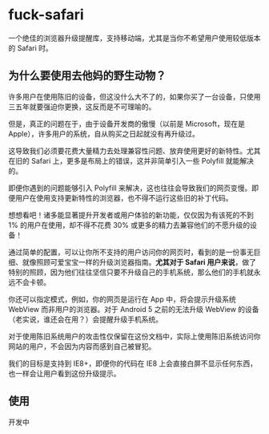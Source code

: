 # fuck-safari

一个绝佳的浏览器升级提醒库，支持移动端，尤其是当你不希望用户使用较低版本的 Safari 时。

## 为什么要使用去他妈的野生动物？

许多用户在使用陈旧的设备，但这没什么大不了的，如果你买了一台设备，只使用三五年就要强迫你更换，这反而是不可理喻的。

但是，真正的问题在于，由于设备开发商的傲慢（以前是 Microsoft，现在是 Apple），许多用户的系统，自从购买之日起就没有再升级过。

这导致我们必须要花费大量精力去处理兼容性问题、放弃使用更好的新特性。尤其在旧的 Safari 上，更多是布局上的错误，这并非简单引入一些 Polyfill 就能解决的。

即便你遇到的问题能够引入 Polyfill 来解决，这也往往会导致我们的网页变慢。即便用户在使用支持更新特性的浏览器，也不得不运行这些旧的补丁代码。

想想看吧！诸多能显著提升开发者或用户体验的新功能，仅仅因为有该死的不到 1% 的用户在使用，却不得不花费 30% 或更多的精力去兼容他们的不愿升级的设备！

通过简单的配置，可以让你所不支持的用户访问你的网页时，看到的是一份事无巨细、就像照顾可爱宝宝一样的升级浏览器指南。**尤其对于 Safari 用户来说**，做了特别的照顾，因为他们往往坚信只要不升级自己的手机系统，那么他们的手机就永远不会卡顿。

你还可以指定模式，例如，你的网页是运行在 App 中，将会提示升级系统 WebView 而非用户的浏览器。对于 Android 5 之前的无法升级 WebView 的设备（老实说，谁还会在用？）会提醒升级手机系统。

对于使用陈旧系统用户的攻击性仅保留在这份文档中，实际上使用陈旧系统访问你网站的用户，不会因为内容而感到自己被冒犯。

我们的目标是支持到 IE8+，即便你的代码在 IE8 上会直接白屏不显示任何东西，也一样会让用户看到这份升级提示。

## 使用

开发中
